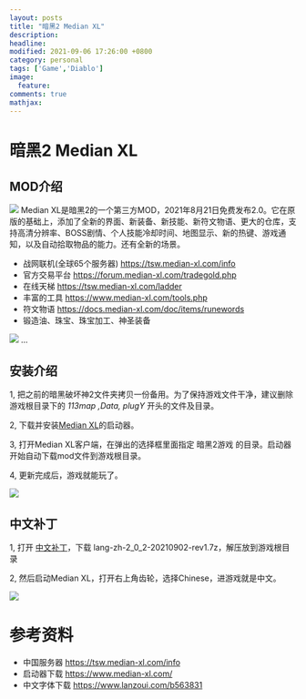 ```yaml
---
layout: posts
title: "暗黑2 Median XL"
description: 
headline: 
modified: 2021-09-06 17:26:00 +0800
category: personal
tags: ['Game','Diablo']
image: 
  feature: 
comments: true
mathjax: 
---
```


# 暗黑2 Median XL

## MOD介绍

![](/images/median01.jpg)
Median XL是暗黑2的一个第三方MOD，2021年8月21日免费发布2.0。它在原版的基础上，添加了全新的界面、新装备、新技能、新符文物语、更大的仓库，支持高清分辨率、BOSS剧情、个人技能冷却时间、地图显示、新的热键、游戏通知，以及自动拾取物品的能力。还有全新的场景。

- 战网联机(全球65个服务器) https://tsw.median-xl.com/info
- 官方交易平台 https://forum.median-xl.com/tradegold.php
- 在线天梯 https://tsw.median-xl.com/ladder
- 丰富的工具 https://www.median-xl.com/tools.php
- 符文物语 https://docs.median-xl.com/doc/items/runewords
- 锻造油、珠宝、珠宝加工、神圣装备


![](/images/median02.jpg)
...


## 安装介绍


1, 把之前的暗黑破坏神2文件夹拷贝一份备用。为了保持游戏文件干净，建议删除游戏根目录下的 *113map ,Data, plugY* 开头的文件及目录。

2, 下载并安装[Median XL](https://www.median-xl.com/)的启动器。

3, 打开Median XL客户端，在弹出的选择框里面指定 暗黑2游戏 的目录。启动器开始自动下载mod文件到游戏根目录。

4, 更新完成后，游戏就能玩了。

![](/images/median04.png)

## 中文补丁
1, 打开 [中文补丁](https://www.lanzoui.com/b563831)，下载 lang-zh-2_0_2-20210902-rev1.7z，解压放到游戏根目录

2, 然后启动Median XL，打开右上角齿轮，选择Chinese，进游戏就是中文。

![](/images/median05.jpg)


# 参考资料

* 中国服务器 https://tsw.median-xl.com/info
* 启动器下载 https://www.median-xl.com/
* 中文字体下载 https://www.lanzoui.com/b563831

